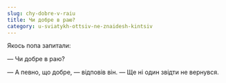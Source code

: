 ```yaml
---
slug: chy-dobre-v-raiu
title: Чи добре в раю?
category: u-sviatykh-ottsiv-ne-znaidesh-kintsiv
---
```

Якось попа запитали:

— Чи добре в раю?

— А певно, що добре, — відповів він. — Ще ні один звідти не вернувся.

